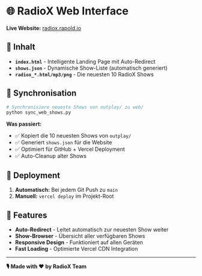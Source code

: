 # 🌐 RadioX Web Interface

**Live Website:** [radiox.rapold.io](https://radiox.rapold.io)

## 📂 Inhalt

- **`index.html`** - Intelligente Landing Page mit Auto-Redirect
- **`shows.json`** - Dynamische Show-Liste (automatisch generiert)
- **`radiox_*.html/mp3/png`** - Die neuesten 10 RadioX Shows

## 🔄 Synchronisation

```bash
# Synchronisiere neueste Shows von outplay/ zu web/
python sync_web_shows.py
```

**Was passiert:**
- ✅ Kopiert die 10 neuesten Shows von `outplay/` 
- ✅ Generiert `shows.json` für die Website
- ✅ Optimiert für GitHub + Vercel Deployment
- ✅ Auto-Cleanup alter Shows

## 🚀 Deployment

1. **Automatisch:** Bei jedem Git Push zu `main`
2. **Manuell:** `vercel deploy` im Projekt-Root

## 🎯 Features

- **Auto-Redirect** - Leitet automatisch zur neuesten Show weiter
- **Show-Browser** - Übersicht aller verfügbaren Shows  
- **Responsive Design** - Funktioniert auf allen Geräten
- **Fast Loading** - Optimierte Vercel CDN Integration

---

**🎙️ Made with ❤️ by RadioX Team** 